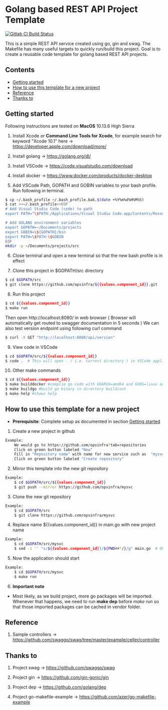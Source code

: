 # Golang based REST API Project Template

[![Gitlab CI Build Status](https://gitlab.com/opsinfra/${{values.component_id}}/badges/master/pipeline.svg)](https://gitlab.com/opsinfra/${{values.component_id}}/-/commits/master)

This is a simple REST API service created using go, gin and swag.
The Makefile has many useful targets to quickly run/build this project.
Goal is to create a reusable code template for golang based REST API projects.

## Contents
 - [Getting started](#getting-started)
 - [How to use this template for a new project](#How-to-use-this-template-for-a-new-project)
 - [Reference](#Reference)
 - [Thanks to](#thanks-to)

## Getting started

Following instructions are tested on **MacOS** 10.13.6 High Sierra

1. Install Xcode *or* **Command Line Tools for Xcode**, for example search for keyword "Xcode 10.1" here -> https://developer.apple.com/download/more/

2. Install golang -> https://golang.org/dl/

3. Install VSCode ->  https://code.visualstudio.com/download

4. Install docker -> https://www.docker.com/products/docker-desktop

5. Add VSCode Path, GOPATH and GOBIN variables to your bash profile. Run following in terminal.
```sh
$ cp ~/.bash_profile ~/.bash_profile.bak.$(date +%Y%m%d%H%M%S)
$ cat >>~/.bash_profile<<EOF
# Add Visual Studio Code (code) to path
export PATH="\$PATH:/Applications/Visual Studio Code.app/Contents/Resources/app/bin"

# Add GOLANG environment variables
export GOPATH=~/Documents/projects
export GOBIN=\${GOPATH}/bin
export PATH=\$PATH:\$GOBIN
EOF
mkdir -p ~/Documents/projects/src
```
6. Close terminal and open a new terminal so that the new bash profile is in effect

7. Clone this project in $GOPATH/src directory
```sh
$ cd $GOPATH/src
$ git clone https://github.com/opsinfra/${{values.component_id}}.git
```

8. Run this project
```sh
$ cd ${{values.component_id}}
$ make run
```
Then open http://localhost:8080/ in web browser ( Browser will automatically get routed to swagger documentation in 5 seconds )
We can also test version endpoint using following curl command
```sh
$ curl -X GET "http://localhost:8080/api/version"
```

9. View code in VSCode
```sh
$ cd $GOPATH/src/${{values.component_id}}
$ code .  # This will open . ( i.e. current directory ) in VSCode application
```

10. Other make commands
```sh
$ cd ${{values.component_id}}
$ make builddocker #complie go code with GOARCH=amd64 and GOOS=linux and create docker image
$ make buildgo #build go binary in directory build/out
$ make help #shows help
```

## How to use this template for a new project
- **Prerequisite**: Complete setup as documented in section [Getting started](#getting-started)

1. Create a new project in github
```sh
Example:
    We would go to https://github.com/opsinfra?tab=repositories
    Click on green button labeled "New"
    Fill in "Repository name" with name for new service such as  "mysvc"
    Click on green button labeled "Create repository"
```

2. Mirror this template into the new git repository
```sh
Example:
    $ cd $GOPATH/src/${{values.component_id}}
    $ git push --mirror https://github.com/opsinfra/mysvc
```

3. Clone the new git repository
```sh
Example:
    $ cd $GOPATH/src
    $ git clone https://github.com/opsinfra/mysvc
```

4. Replace name ${{values.component_id}} in main.go with new project name
```sh
Example:
    $ cd $GOPATH/src/mysvc
    $ sed -i '' "s/${{values.component_id}}/${PWD##*/}/g" main.go  # On Linux, this line would be sed -i main.go "s/${{values.component_id}}/${PWD##*/}/g"
```

5. Now the application should start
```sh
Example:
    $ cd $GOPATH/src/mysvc
    $ make run
```

6. **Important note**
- Most likely, as we build project, more go packages will be imported. Whenever that happens, we need to run **make dep** before *make run* so that those imported packages can be cached in vendor folder.  
 



## Reference

1. Sample controllers -> https://github.com/swaggo/swag/tree/master/example/celler/controller


## Thanks to

1. Project swag  -> https://github.com/swaggo/swag

2. Project gin  -> https://github.com/gin-gonic/gin

3. Project dep -> https://github.com/golang/dep

4. Project go-makefile-example -> https://github.com/azer/go-makefile-example
